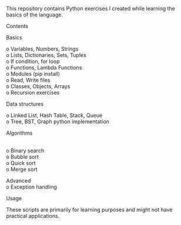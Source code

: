This repository contains Python exercises I created while learning the basics of the language.

Contents<br> 


Basics<br>
 
o Variables, Numbers, Strings <br>
o Lists, Dictionaries, Sets, Tuples <br>
o If condition, for loop <br>
o Functions, Lambda Functions <br>
o Modules (pip install) <br>
o Read, Write files <br>
o Classes, Objects, Arrays <br>
o Recursion exercises <br>

Data structures <br>

o Linked List, Hash Table, Stack, Queue <br>
o Tree, BST, Graph python implementation <br>

Algorithms <br>

<br>o Binary search
<br>o Bubble sort
<br>o Quick sort
<br>o Merge sort <br>

Advanced <br>
o Exception handling <br>


Usage


These scripts are primarily for learning purposes and might not have practical applications.
